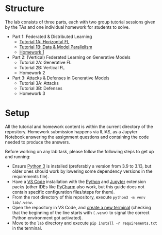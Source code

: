 # Structure

The lab consists of three parts, each with two group tutorial sessions given by the TAs and one individual homework for students to solve.

- Part 1: Federated & Distributed Learning
    - [Tutorial 1A: Horizontal FL](tutorial_1a/)
    - [Tutorial 1B: Data & Model Parallelism](tutorial_1b/)
    - [Homework 1](homework-1.ipynb)
- Part 2: (Vertical) Federated Learning on Generative Models
    - Tutorial 2A: Generative FL
    - Tutorial 2B: Vertical FL
    - Homework 2
- Part 3: Attacks & Defenses in Generative Models
    - Tutorial 3A: Attacks
    - Tutorial 3B: Defenses
    - Homework 3

# Setup

All the tutorial and homework content is within the current directory of the repository. Homework submission happens via ILIAS, as a Jupyter Notebook answering the assignment questions and containing the code needed to produce the answers.

Before working on any lab task, please follow the following steps to get up and running:
- Ensure [Python 3](https://www.python.org/downloads/) is installed (preferably a version from 3.9 to 3.13, but older ones should work by lowering some dependency versions in the requirements file).
- Have a [VS Code](https://code.visualstudio.com/Download) installation with the [Python](https://marketplace.visualstudio.com/items?itemName=ms-python.python) and [Jupyter](https://marketplace.visualstudio.com/items?itemName=ms-toolsai.jupyter) extension packs (other IDEs like [PyCharm](https://www.jetbrains.com/pycharm/download/) also work, but this guide does not contain specific configuration files/steps for them).
- From the root directory of this repository, execute `python3 -m venv lab/.venv`.
- Open the repository in VS Code, and [create a new terminal](https://code.visualstudio.com/docs/terminal/basics) (checking that the beginning of the line starts with `(.venv)` to signal the correct Python environment got activated).
- Move to the `lab` directory and execute `pip install -r requirements.txt` in the terminal.
